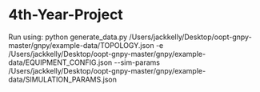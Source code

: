 # 4th-Year-Project

Run using: python generate_data.py /Users/jackkelly/Desktop/oopt-gnpy-master/gnpy/example-data/TOPOLOGY.json -e /Users/jackkelly/Desktop/oopt-gnpy-master/gnpy/example-data/EQUIPMENT_CONFIG.json --sim-params /Users/jackkelly/Desktop/oopt-gnpy-master/gnpy/example-data/SIMULATION_PARAMS.json
